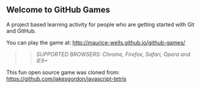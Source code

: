 ## Welcome to GitHub Games

A project based learning activity for people who are getting started with Git and GitHub.

You can play the game at: http://maurice-wells.github.io/github-games/

>> _*SUPPORTED BROWSERS*: Chrome, Firefox, Safari, Opera and IE9+_

This fun open source game was cloned from: https://github.com/jakesgordon/javascript-tetris

